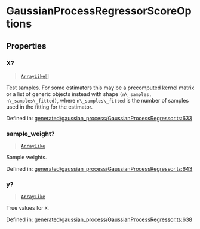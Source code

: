 # GaussianProcessRegressorScoreOptions

## Properties

### X?

> [`ArrayLike`](../types/ArrayLike.md)[]

Test samples. For some estimators this may be a precomputed kernel matrix or a list of generic objects instead with shape `(n\_samples, n\_samples\_fitted)`, where `n\_samples\_fitted` is the number of samples used in the fitting for the estimator.

Defined in:  [generated/gaussian\_process/GaussianProcessRegressor.ts:633](https://github.com/transitive-bullshit/scikit-learn-ts/blob/122b3c0/packages/sklearn/src/generated/gaussian_process/GaussianProcessRegressor.ts#L633)

### sample\_weight?

> [`ArrayLike`](../types/ArrayLike.md)

Sample weights.

Defined in:  [generated/gaussian\_process/GaussianProcessRegressor.ts:643](https://github.com/transitive-bullshit/scikit-learn-ts/blob/122b3c0/packages/sklearn/src/generated/gaussian_process/GaussianProcessRegressor.ts#L643)

### y?

> [`ArrayLike`](../types/ArrayLike.md)

True values for `X`.

Defined in:  [generated/gaussian\_process/GaussianProcessRegressor.ts:638](https://github.com/transitive-bullshit/scikit-learn-ts/blob/122b3c0/packages/sklearn/src/generated/gaussian_process/GaussianProcessRegressor.ts#L638)
